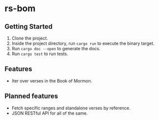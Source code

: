 # rs-bom

## Getting Started
1. Clone the project.
2. Inside the project directory, run `cargo run` to execute the binary target.
3. Run `cargo doc --open` to generate the docs.
4. Run `cargo test` to run tests.

## Features
* Iter over verses in the Book of Mormon. 

## Planned features
* Fetch specific ranges and standalone verses by reference.
* JSON RESTful API for all of the same.
